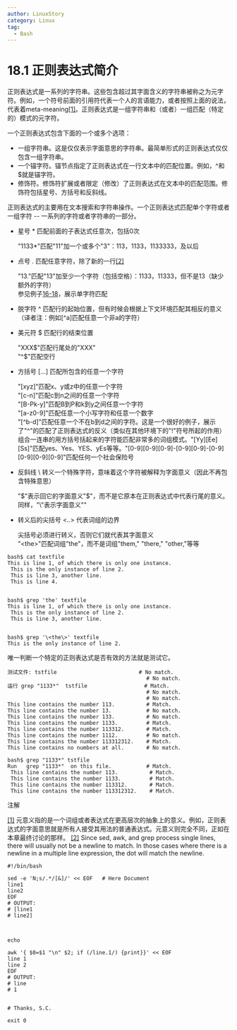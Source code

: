 ```yaml
---
author: LinuxStory
category: Linux
tag:
  - Bash
---
```

# 18.1 正则表达式简介
正则表达式是一系列的字符串。这些包含超过其字面含义的字符串被称之为元字符。例如，一个符号前面的引用符代表一个人的言语能力，或者按照上面的说法，代表着meta-meaning[[1]](http://tldp.org/LDP/abs/html/x17129.html#FTN.AEN17134)。正则表达式是一组字符串和（或者）一组匹配（特定的）模式的元字符。

一个正则表达式包含下面的一个或多个选项：

- 一组字符串。这是仅仅表示字面意思的字符串。最简单形式的正则表达式仅仅包含一组字符串。
- 一个锚字符。锚节点指定了正则表达式在一行文本中的匹配位置。例如，^和$就是锚字符。
- 修饰符。修饰符扩展或者限定（修改）了正则表达式在文本中的匹配范围。修饰符包括星号、方括号和反斜线。

正则表达式的主要用在文本搜索和字符串操作。一个正则表达式匹配单个字符或者一组字符 -- 一系列的字符或者字符串的一部分。

- 星号 * 匹配前面的子表达式任意次，包括0次

	"1133*"匹配"11"加一个或多个"3"：113，1133，1133333，及以后
	
- 点号 . 匹配任意字符，除了新的一行[[2]](http://tldp.org/LDP/abs/html/x17129.html#AEN17189)

	"13."匹配"13"加至少一个字符（包括空格）：1133，11333，但不是13（缺少额外的字符）  
	参见例子[16-18](http://tldp.org/LDP/abs/html/textproc.html#CWSOLVER)，展示单字符匹配
	
- 脱字符 ^ 匹配行的起始位置，但有时候会根据上下文环境匹配其相反的意义（译者注：例如[^a]匹配任意一个非a的字符）

- 美元符 \$ 匹配行的结束位置

	"XXX\$"匹配行尾处的"XXX"  
	"^\$"匹配空行
	
- 方括号 [...] 匹配所包含的任意一个字符

	"[xyz]"匹配x、y或z中的任意一个字符  
	"[c-n]"匹配c到n之间的任意一个字符  
	"[B-Pk-y]"匹配B到P和k到y之间任意一个字符  
	"[a-z0-9]"匹配任意一个小写字符和任意一个数字  
	"\[^b-d]"匹配任意一个不在b到d之间的字符。这是一个很好的例子，展示了"^"的匹配了正则表达式的反义（类似在其他环境下的"!"符号所起的作用）  
	组合一连串的用方括号括起来的字符能匹配非常多的词组模式。"\[Yy]\[Ee][Ss]"匹配yes、Yes、YES、yEs等等。"\[0-9]\[0-9][0-9]-\[0-9][0-9]-\[0-9]\[0-9]\[0-9][0-9]"匹配任何一个社会保险号
	
- 反斜线 \ 转义一个特殊字符，意味着这个字符被解释为字面意义（因此不再包含特殊意思）

	"\$"表示回它的字面意义"\$"，而不是它原本在正则表达式中代表行尾的意义。同样，"\\"表示字面意义"\"
	
- 转义后的尖括号 \<..\> 代表词组的边界

	尖括号必须进行转义，否则它们就代表其字面意义  
	"\<the\>"匹配词组"the"，而不是词组"them," "there," "other,"等等

```shell
bash$ cat textfile
This is line 1, of which there is only one instance.
 This is the only instance of line 2.
 This is line 3, another line.
 This is line 4.


bash$ grep 'the' textfile
This is line 1, of which there is only one instance.
 This is the only instance of line 2.
 This is line 3, another line.


bash$ grep '\<the\>' textfile
This is the only instance of line 2.
```

唯一判断一个特定的正则表达式是否有效的方法就是测试它。
```shell
测试文件: tstfile                          # No match.
                                            # No match.
运行 grep "1133*"  tstfile                  # Match.
                                            # No match.
                                            # No match.
This line contains the number 113.          # Match.
This line contains the number 13.           # No match.
This line contains the number 133.          # No match.
This line contains the number 1133.         # Match.
This line contains the number 113312.       # Match.
This line contains the number 1112.         # No match.
This line contains the number 113312312.    # Match.
This line contains no numbers at all.       # No match.
```
```shell
bash$ grep "1133*" tstfile
Run   grep "1133*"  on this file.           # Match.
 This line contains the number 113.          # Match.
 This line contains the number 1133.         # Match.
 This line contains the number 113312.       # Match.
 This line contains the number 113312312.    # Match.
```


注解

[[1]](http://tldp.org/LDP/abs/html/x17129.html#FTN.AEN17134) 元意义指的是一个词组或者表达式在更高层次的抽象上的意义。例如，正则表达式的字面意思就是所有人接受其用法的普通表达式。元意义则完全不同，正如在本章最终讨论的那样。
[[2]](http://tldp.org/LDP/abs/html/x17129.html#AEN17189)
Since sed, awk, and grep process single lines, there will usually not be a newline to match. In those cases where there is a newline in a multiple line expression, the dot will match the newline.

```shell
#!/bin/bash

sed -e 'N;s/.*/[&]/' << EOF   # Here Document
line1
line2
EOF
# OUTPUT:
# [line1
# line2]



echo

awk '{ $0=$1 "\n" $2; if (/line.1/) {print}}' << EOF
line 1
line 2
EOF
# OUTPUT:
# line
# 1


# Thanks, S.C.

exit 0
```